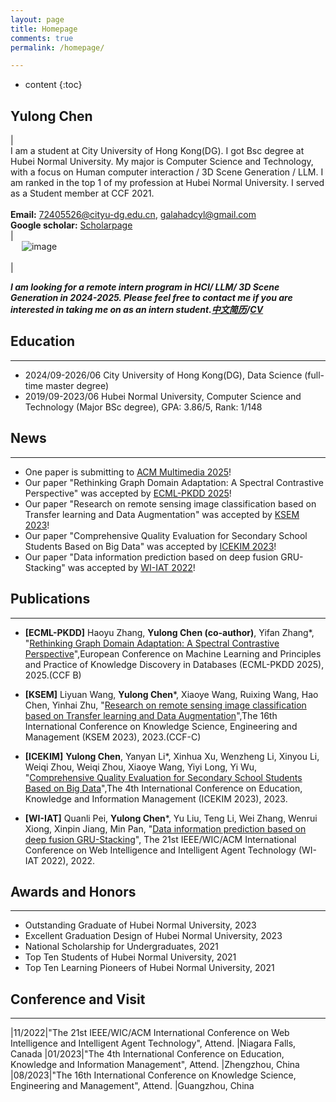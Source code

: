 ```yaml
---
layout: page
title: Homepage
comments: true
permalink: /homepage/

---
```


* content
{:toc}

## **Yulong Chen**

| <br> I am a student at City University of Hong Kong(DG). I got Bsc degree at Hubei Normal University. My major is Computer Science and Technology, with a focus on Human computer interaction / 3D Scene Generation / LLM. I am ranked in the top 1 of my profession at Hubei Normal University. I served as a Student member at CCF 2021. <br> <br> **Email:** <72405526@cityu-dg.edu.cn>, <galahadcyl@gmail.com> <br> **Google scholar:** [Scholarpage](https://scholar.google.com/citations?user=WAzerzwAAAAJ=en) <br> | <br> &emsp; ![image](https://yulongC.github.io/images/chen-2023.jpg) <br> <br> |

***I am looking for a remote intern program in HCI/ LLM/ 3D Scene Generation in 2024-2025. Please feel free to contact me if you are interested in taking me on as an intern student.[中文简历](https://github.com/yulongC/yulongC.github.io/blob/main/cv/cv_cn.pdf)/[CV](https://github.com/yulongC/yulongC.github.io/blob/main/cv/cv_en.pdf)*** 

## Education

---
* 2024/09-2026/06 City University of Hong Kong(DG), Data Science (full-time master degree)
* 2019/09-2023/06 Hubei Normal University, Computer Science and Technology (Major BSc degree), GPA: 3.86/5, Rank: 1/148


## News

---
* One paper is submitting to [ACM Multimedia 2025](https://acmmm2025.org/)!
* Our paper "Rethinking Graph Domain Adaptation: A Spectral Contrastive Perspective" was accepted by [ECML-PKDD 2025](https://ecmlpkdd.org/2025/)!
* Our paper "Research on remote sensing image classification based on Transfer learning and Data Augmentation" was accepted by [KSEM 2023](https://www.ksem2023.conferences.academy/)!
* Our paper "Comprehensive Quality Evaluation for Secondary School Students Based on Big Data" was accepted by [ICEKIM 2023](https://www.researchgate.net/publication/372012950_Comprehensive_Quality_Evaluation_for_Secondary_School_Students_Based_on_Big_Data)!
* Our paper "Data information prediction based on deep fusion GRU-Stacking" was accepted by [WI-IAT 2022](https://ieeexplore.ieee.org/document/10101961)!


## Publications

---
* **[ECML-PKDD]** Haoyu Zhang, **Yulong Chen (co-author)**, Yifan Zhang*, "[Rethinking Graph Domain Adaptation: A Spectral Contrastive Perspective]()",European Conference on Machine Learning and Principles and Practice of Knowledge Discovery in Databases (ECML-PKDD 2025), 2025.(CCF B)

* **[KSEM]** Liyuan Wang, **Yulong Chen***, Xiaoye Wang, Ruixing Wang, Hao Chen, Yinhai Zhu, "[Research on remote sensing image classification based on Transfer learning and Data Augmentation](https://www.ksem2023.conferences.academy/)",The 16th International Conference on Knowledge Science, Engineering and Management (KSEM 2023), 2023.(CCF-C)

* **[ICEKIM]** **Yulong Chen**, Yanyan Li*, Xinhua Xu, Wenzheng Li, Xinyou Li, Weiqi Zhou, Weiqi Zhou, Xiaoye Wang, Yiyi Long, Yi Wu, "[Comprehensive Quality Evaluation for Secondary School Students Based on Big Data](https://www.researchgate.net/publication/372012950_Comprehensive_Quality_Evaluation_for_Secondary_School_Students_Based_on_Big_Data)",The 4th International Conference on Education, Knowledge and Information Management (ICEKIM 2023), 2023. 

* **[WI-IAT]** Quanli Pei, **Yulong Chen***, Yu Liu, Teng Li, Wei Zhang, Wenrui Xiong, Xinpin Jiang, Min Pan, "[Data information prediction based on deep fusion GRU-Stacking](https://ieeexplore.ieee.org/document/10101961)", The 21st IEEE/WIC/ACM International Conference on Web Intelligence and Intelligent Agent Technology (WI-IAT 2022), 2022. 




## Awards and Honors

---
- Outstanding Graduate of Hubei Normal University, 2023
- Excellent Graduation Design of Hubei Normal University, 2023
- National Scholarship for Undergraduates, 2021
- Top Ten Students of Hubei Normal University, 2021
- Top Ten Learning Pioneers of Hubei Normal University, 2021



## Conference and Visit

---

|11/2022|"The 21st IEEE/WIC/ACM International Conference on Web Intelligence and Intelligent Agent Technology", Attend. |Niagara Falls, Canada
|01/2023|"The 4th International Conference on Education, Knowledge and Information Management", Attend. |Zhengzhou, China
|08/2023|"The 16th International Conference on Knowledge Science, Engineering and Management", Attend. |Guangzhou, China
